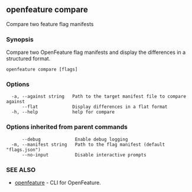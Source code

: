 <!-- markdownlint-disable-file -->
<!-- WARNING: THIS DOC IS AUTO-GENERATED. DO NOT EDIT! -->
## openfeature compare

Compare two feature flag manifests

### Synopsis

Compare two OpenFeature flag manifests and display the differences in a structured format.

```
openfeature compare [flags]
```

### Options

```
  -a, --against string   Path to the target manifest file to compare against
      --flat             Display differences in a flat format
  -h, --help             help for compare
```

### Options inherited from parent commands

```
      --debug             Enable debug logging
  -m, --manifest string   Path to the flag manifest (default "flags.json")
      --no-input          Disable interactive prompts
```

### SEE ALSO

* [openfeature](openfeature.md)	 - CLI for OpenFeature.

